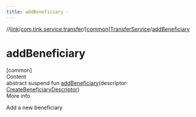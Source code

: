 ```yaml
---
title: addBeneficiary -
---
```

//[link](../../index.md)/[com.tink.service.transfer](../index.md)/[[common]TransferService](index.md)/[addBeneficiary](add-beneficiary.md)



# addBeneficiary  
[common]  
Content  
abstract suspend fun [addBeneficiary](add-beneficiary.md)(descriptor: [CreateBeneficiaryDescriptor](../[common]-create-beneficiary-descriptor/index.md))  
More info  


Add a new beneficiary

  



